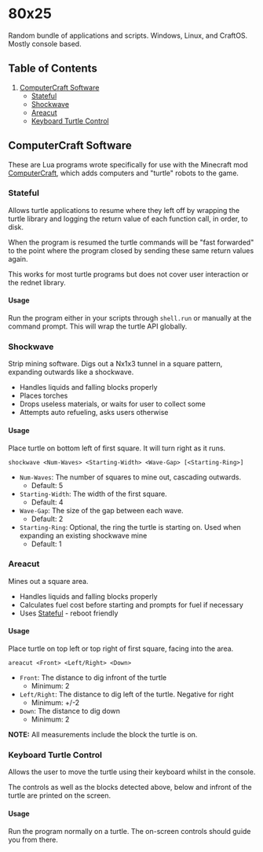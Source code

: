 # 80x25

Random bundle of applications and scripts. Windows, Linux, and CraftOS.
Mostly console based.


## Table of Contents

1. [ComputerCraft Software](#computercraft-software)
	- [Stateful](#stateful)
	- [Shockwave](#shockwave)
	- [Areacut](#areacut)
	- [Keyboard Turtle Control](#keyboard-turtle-control)


## ComputerCraft Software

These are Lua programs wrote specifically for use with the Minecraft mod
[ComputerCraft](http://www.computercraft.info), which adds computers and
"turtle" robots to the game.

### Stateful

Allows turtle applications to resume where they left off by wrapping the turtle
library and logging the return value of each function call, in order, to disk.

When the program is resumed the turtle commands will be "fast forwarded" to the
point where the program closed by sending these same return values again.

This works for most turtle programs but does not cover user interaction or
the rednet library.

#### Usage

Run the program either in your scripts through `shell.run` or manually at the
command prompt. This will wrap the turtle API globally.

### Shockwave

Strip mining software. Digs out a Nx1x3 tunnel in a square pattern, expanding
outwards like a shockwave.

- Handles liquids and falling blocks properly
- Places torches
- Drops useless materials, or waits for user to collect some
- Attempts auto refueling, asks users otherwise

#### Usage

Place turtle on bottom left of first square. It will turn right as it runs.

```
shockwave <Num-Waves> <Starting-Width> <Wave-Gap> [<Starting-Ring>]
```

- `Num-Waves`: The number of squares to mine out, cascading outwards.
	- Default: 5
- `Starting-Width`: The width of the first square.
	- Default: 4
- `Wave-Gap`: The size of the gap between each wave.
	- Default: 2
- `Starting-Ring`: Optional, the ring the turtle is starting on. Used when
expanding an existing shockwave mine
	- Default: 1

### Areacut

Mines out a square area.

- Handles liquids and falling blocks properly
- Calculates fuel cost before starting and prompts for fuel if necessary
- Uses [Stateful](#stateful) - reboot friendly

#### Usage

Place turtle on top left or top right of first square, facing into the area.

```
areacut <Front> <Left/Right> <Down>
```

- `Front`: The distance to dig infront of the turtle
	- Minimum: 2
- `Left/Right`: The distance to dig left of the turtle. Negative for right
	- Minimum: +/-2
- `Down`: The distance to dig down
	- Minimum: 2

**NOTE:** All measurements include the block the turtle is on.

### Keyboard Turtle Control

Allows the user to move the turtle using their keyboard whilst in the console.

The controls as well as the blocks detected above, below and infront of the
turtle are printed on the screen.

#### Usage

Run the program normally on a turtle. The on-screen controls should guide you
from there.
